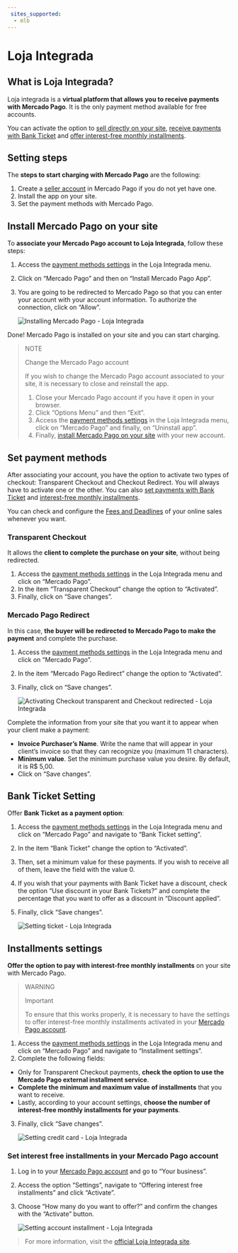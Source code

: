 ```yaml
---
 sites_supported:
  - mlb
---
```


# Loja Integrada

## What is Loja Integrada?

Loja integrada is a **virtual platform that allows you to receive payments with Mercado Pago**.
It is the only payment method available for free accounts.

You can activate the option to [sell directly on your site](#bookmark_set_payment_methods), [receive payments with Bank Ticket](#bookmark_bank_ticket_setting) and [offer interest-free monthly installments](#bookmark_installments_settings).

## Setting steps

The **steps to start charging with Mercado Pago** are the following:

1. Create a [seller account](https://www.mercadopago.com.br/activities) in Mercado Pago if you do not yet have one.
2. Install the app on your site.
3. Set the payment methods with Mercado Pago.

## Install Mercado Pago on your site

To **associate your Mercado Pago account to Loja Integrada**, follow these steps:

1. Access the [payment methods settings](https://app.lojaintegrada.com.br/painel/configuracao/pagamento/listar) in the Loja Integrada menu.
2. Click on “Mercado Pago” and then on “Install Mercado Pago App”.
3. You are going to be redirected to Mercado Pago so that you can enter your account with your account information. To authorize the connection, click on “Allow”.


    ![Installing Mercado Pago - Loja Integrada](/images/lojaintegrada/lojaintegrada-connect-1.gif)


Done! Mercado Pago is installed on your site and you can start charging.

> NOTE
>
> Change the Mercado Pago account
>
> If you wish to change the Mercado Pago account associated to your site, it is necessary to close and reinstall the app.
> 1. Close your Mercado Pago account if you have it open in your browser.
> 2. Click “Options Menu” and then “Exit”.
> 3. Access the [payment methods settings](https://app.lojaintegrada.com.br/painel/configuracao/pagamento/listar) in the Loja Integrada menu, click on “Mercado Pago” and finally, on “Uninstall app”.
> 4. Finally, [install Mercado Pago on your site](#bookmark_install_mercado_pago_on_your_site) with your new account.

## Set payment methods

After associating your account, you have the option to activate two types of checkout: Transparent Checkout and Checkout Redirect. You will always have to activate one or the other. You can also [set payments with Bank Ticket](#bookmark_bank_ticket_setting) and [interest-free monthly installments](#bookmark_installments_settings).

You can check and configure the [Fees and Deadlines](https://www.mercadopago.com.br/settings/release-options) of your online sales whenever you want.


### Transparent Checkout

It allows the **client to complete the purchase on your site**, without being redirected.

1. Access the [payment methods settings](https://app.lojaintegrada.com.br/painel/configuracao/pagamento/listar) in the Loja Integrada menu and click on “Mercado Pago”.
2. In the item “Transparent Checkout” change the option to “Activated”.
3. Finally, click on “Save changes”.

### Mercado Pago Redirect

In this case, **the buyer will be redirected to Mercado Pago to make the payment** and complete the purchase.

1. Access the [payment methods settings](https://app.lojaintegrada.com.br/painel/configuracao/pagamento/listar) in the Loja Integrada menu and click on “Mercado Pago”.
2. In the item “Mercado Pago Redirect” change the option to “Activated”.
3. Finally, click on “Save changes”.


    ![Activating Checkout transparent and Checkout redirected - Loja Integrada](/images/lojaintegrada/lojaintegrada-checkout-1.gif)


Complete the information from your site that you want it to appear when your client make a payment:

- **Invoice Purchaser’s Name**. Write the name that will appear in your client’s invoice so that they can recognize you (maximum 11 characters).
- **Minimum value**. Set the minimum purchase value you desire. By default, it is R$ 5,00.
- Click on “Save changes”.

## Bank Ticket Setting

Offer **Bank Ticket as a payment option**:

1. Access the [payment methods settings](https://app.lojaintegrada.com.br/painel/configuracao/pagamento/listar) in the Loja Integrada menu and click on “Mercado Pago” and navigate to “Bank Ticket setting”.
2. In the item “Bank Ticket” change the option to “Activated”.
3. Then, set a minimum value for these payments. If you wish to receive all of them, leave the field with the value 0.
4. If you wish that your payments with Bank Ticket have a discount, check the option “Use discount in your Bank Tickets?” and complete the percentage that you want to offer as a discount in “Discount applied”.
5. Finally, click “Save changes”.


    ![Setting ticket - Loja Integrada](/images/lojaintegrada/lojaintegrada-ticket-1.gif)


## Installments settings

**Offer the option to pay with interest-free monthly installments** on your site with Mercado Pago.

> WARNING
>
> Important
>
> To ensure that this works properly, it is necessary to have the settings to offer interest-free monthly installments activated in your [Mercado Pago account](#bookmark_set_interest_free_installments_in_your_mercado_pago_account).

1. Access the [payment methods settings](https://app.lojaintegrada.com.br/painel/configuracao/pagamento/listar) in the Loja Integrada menu and click on “Mercado Pago” and navigate to “Installment settings”.
2. Complete the following fields:
  - Only for Transparent Checkout payments, **check the option to use the Mercado Pago external installment service**.
  - **Complete the minimum and maximum value of installments** that you want to receive.
  - Lastly, according to your account settings, **choose the number of interest-free monthly installments for your payments**.
3. Finally, click “Save changes”.


    ![Setting credit card - Loja Integrada](/images/lojaintegrada/lojaintegrada-credit-card-1.gif)


### Set interest free installments in your Mercado Pago account

1. Log in to your [Mercado Pago account](https://www.mercadopago.com.br/business) and go to “Your business”.
2. Access the option “Settings”, navigate to “Offering interest free installments” and click “Activate”.
3. Choose “How many do you want to offer?” and confirm the changes with the “Activate” button.


    ![Setting account installment - Loja Integrada](/images/lojaintegrada/lojaintegrada-account-installment-1.gif)


> For more information, visit the [official Loja Integrada site](https://lojaintegrada.com.br/).
